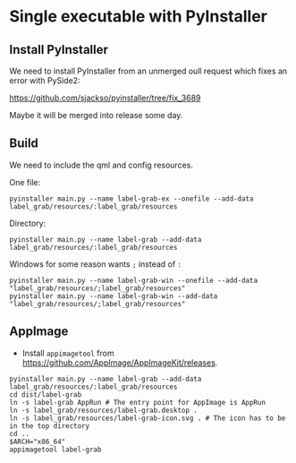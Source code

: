 
# Single executable with PyInstaller


## Install PyInstaller

We need to install PyInstaller from an unmerged oull request which fixes an error with PySide2:

<https://github.com/sjackso/pyinstaller/tree/fix_3689>

Maybe it will be merged into release some day.

## Build

We need to include the qml and config resources.

One file:
```
pyinstaller main.py --name label-grab-ex --onefile --add-data label_grab/resources/:label_grab/resources
```

Directory:
```
pyinstaller main.py --name label-grab --add-data label_grab/resources/:label_grab/resources
```

Windows for some reason wants `;` instead of `:`
```
pyinstaller main.py --name label-grab-win --onefile --add-data "label_grab/resources/;label_grab/resources"
pyinstaller main.py --name label-grab-win --add-data "label_grab/resources/;label_grab/resources"
```

## AppImage

* Install `appimagetool` from <https://github.com/AppImage/AppImageKit/releases>.

```
pyinstaller main.py --name label-grab --add-data label_grab/resources/:label_grab/resources
cd dist/label-grab
ln -s label-grab AppRun # The entry point for AppImage is AppRun
ln -s label_grab/resources/label-grab.desktop .
ln -s label_grab/resources/label-grab-icon.svg . # The icon has to be in the top directory
cd ..
$ARCH="x86_64"
appimagetool label-grab
```


